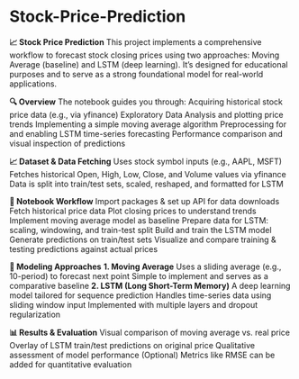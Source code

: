 # Stock-Price-Prediction
**📈 Stock Price Prediction**
This project implements a comprehensive workflow to forecast stock closing prices using two approaches: Moving Average (baseline) and LSTM (deep learning). It’s designed for educational purposes and to serve as a strong foundational model for real-world applications.

**🔍 Overview**
The notebook guides you through:
Acquiring historical stock price data (e.g., via yfinance)
Exploratory Data Analysis and plotting price trends
Implementing a simple moving average algorithm
Preprocessing for and enabling LSTM time-series forecasting
Performance comparison and visual inspection of predictions

**📈 Dataset & Data Fetching**
Uses stock symbol inputs (e.g., AAPL, MSFT)
Fetches historical Open, High, Low, Close, and Volume values via yfinance
Data is split into train/test sets, scaled, reshaped, and formatted for LSTM

**🧭 Notebook Workflow**
Import packages & set up API for data downloads
Fetch historical price data
Plot closing prices to understand trends
Implement moving average model as baseline
Prepare data for LSTM: scaling, windowing, and train-test split
Build and train the LSTM model
Generate predictions on train/test sets
Visualize and compare training & testing predictions against actual prices

**🤖 Modeling Approaches**
**1. Moving Average**
Uses a sliding average (e.g., 10-period) to forecast next point
Simple to implement and serves as a comparative baseline
**2. LSTM (Long Short-Term Memory)**
A deep learning model tailored for sequence prediction
Handles time-series data using sliding window input
Implemented with multiple layers and dropout regularization

**📊 Results & Evaluation**
Visual comparison of moving average vs. real price
Overlay of LSTM train/test predictions on original price
Qualitative assessment of model performance
(Optional) Metrics like RMSE can be added for quantitative evaluation
